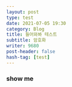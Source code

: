 ```yaml
---
layout: post
type: test
date: 2021-07-05 19:30
category: Blog
title: 들어와봐 테스트
subtitle: 암호화
writer: 9680
post-header: false
hash-tag: [test]
---
```




### show me